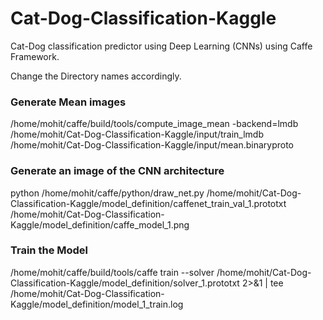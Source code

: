 # Cat-Dog-Classification-Kaggle
Cat-Dog classification predictor using Deep Learning (CNNs) using Caffe Framework.

Change the Directory names accordingly.

### Generate Mean images
/home/mohit/caffe/build/tools/compute_image_mean -backend=lmdb /home/mohit/Cat-Dog-Classification-Kaggle/input/train_lmdb /home/mohit/Cat-Dog-Classification-Kaggle/input/mean.binaryproto

### Generate an image of the CNN architecture
python /home/mohit/caffe/python/draw_net.py /home/mohit/Cat-Dog-Classification-Kaggle/model_definition/caffenet_train_val_1.prototxt /home/mohit/Cat-Dog-Classification-Kaggle/model_definition/caffe_model_1.png


### Train the Model

/home/mohit/caffe/build/tools/caffe train --solver /home/mohit/Cat-Dog-Classification-Kaggle/model_definition/solver_1.prototxt 2>&1 | tee /home/mohit/Cat-Dog-Classification-Kaggle/model_definition/model_1_train.log